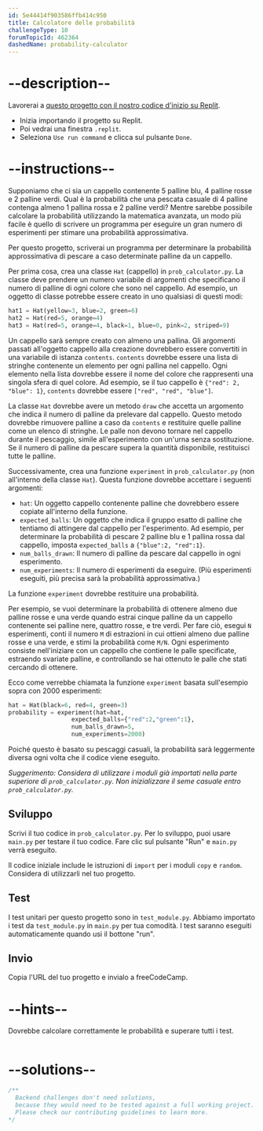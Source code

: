 ```yaml
---
id: 5e44414f903586ffb414c950
title: Calcolatore delle probabilità
challengeType: 10
forumTopicId: 462364
dashedName: probability-calculator
---
```


# --description--

Lavorerai a <a href="https://replit.com/github/topcoder-platform/boilerplate-probability-calculator" target="_blank" rel="noopener noreferrer nofollow">questo progetto con il nostro codice d'inizio su Replit</a>.

-   Inizia importando il progetto su Replit.
-   Poi vedrai una finestra `.replit`.
-   Seleziona `Use run command` e clicca sul pulsante `Done`.


# --instructions--

Supponiamo che ci sia un cappello contenente 5 palline blu, 4 palline rosse e 2 palline verdi. Qual è la probabilità che una pescata casuale di 4 palline contenga almeno 1 pallina rossa e 2 palline verdi? Mentre sarebbe possibile calcolare la probabilità utilizzando la matematica avanzata, un modo più facile è quello di scrivere un programma per eseguire un gran numero di esperimenti per stimare una probabilità approssimativa.

Per questo progetto, scriverai un programma per determinare la probabilità approssimativa di pescare a caso determinate palline da un cappello.

Per prima cosa, crea una classe `Hat` (cappello) in `prob_calculator.py`. La classe deve prendere un numero variabile di argomenti che specificano il numero di palline di ogni colore che sono nel cappello. Ad esempio, un oggetto di classe potrebbe essere creato in uno qualsiasi di questi modi:

```py
hat1 = Hat(yellow=3, blue=2, green=6)
hat2 = Hat(red=5, orange=4)
hat3 = Hat(red=5, orange=4, black=1, blue=0, pink=2, striped=9)
```

Un cappello sarà sempre creato con almeno una pallina. Gli argomenti passati all'oggetto cappello alla creazione dovrebbero essere convertiti in una variabile di istanza `contents`. `contents` dovrebbe essere una lista di stringhe contenente un elemento per ogni pallina nel cappello. Ogni elemento nella lista dovrebbe essere il nome del colore che rappresenti una singola sfera di quel colore. Ad esempio, se il tuo cappello è `{"red": 2, "blue": 1}`, `contents` dovrebbe essere `["red", "red", "blue"]`.

La classe `Hat` dovrebbe avere un metodo `draw` che accetta un argomento che indica il numero di palline da prelevare dal cappello. Questo metodo dovrebbe rimuovere palline a caso da `contents` e restituire quelle palline come un elenco di stringhe. Le palle non devono tornare nel cappello durante il pescaggio, simile all'esperimento con un'urna senza sostituzione. Se il numero di palline da pescare supera la quantità disponibile, restituisci tutte le palline.

Successivamente, crea una funzione `experiment` in `prob_calculator.py` (non all'interno della classe `Hat`). Questa funzione dovrebbe accettare i seguenti argomenti:

- `hat`: Un oggetto cappello contenente palline che dovrebbero essere copiate all'interno della funzione.
- `expected_balls`: Un oggetto che indica il gruppo esatto di palline che tentiamo di attingere dal cappello per l'esperimento. Ad esempio, per determinare la probabilità di pescare 2 palline blu e 1 pallina rossa dal cappello, imposta `expected_balls` a `{"blue":2, "red":1}`.
- `num_balls_drawn`: Il numero di palline da pescare dal cappello in ogni esperimento.
- `num_experiments`: Il numero di esperimenti da eseguire. (Più esperimenti eseguiti, più precisa sarà la probabilità approssimativa.)

La funzione `experiment` dovrebbe restituire una probabilità.

Per esempio, se vuoi determinare la probabilità di ottenere almeno due palline rosse e una verde quando estrai cinque palline da un cappello contenente sei palline nere, quattro rosse, e tre verdi. Per fare ciò, esegui `N` esperimenti, conti il numero `M` di estrazioni in cui ottieni almeno due palline rosse e una verde, e stimi la probabilità come `M/N`. Ogni esperimento consiste nell'iniziare con un cappello che contiene le palle specificate, estraendo svariate palline, e controllando se hai ottenuto le palle che stati cercando di ottenere.

Ecco come verrebbe chiamata la funzione `experiment` basata sull'esempio sopra con 2000 esperimenti:

```py
hat = Hat(black=6, red=4, green=3)
probability = experiment(hat=hat,
                  expected_balls={"red":2,"green":1},
                  num_balls_drawn=5,
                  num_experiments=2000)
```

Poiché questo è basato su pescaggi casuali, la probabilità sarà leggermente diversa ogni volta che il codice viene eseguito.

*Suggerimento: Considera di utilizzare i moduli già importati nella parte superiore di `prob_calculator.py`. Non inizializzare il seme casuale entro `prob_calculator.py`.*

## Sviluppo

Scrivi il tuo codice in `prob_calculator.py`. Per lo sviluppo, puoi usare `main.py` per testare il tuo codice. Fare clic sul pulsante "Run" e `main.py` verrà eseguito.

Il codice iniziale include le istruzioni di `import` per i moduli `copy` e `random`. Considera di utilizzarli nel tuo progetto.

## Test

I test unitari per questo progetto sono in `test_module.py`. Abbiamo importato i test da `test_module.py` in `main.py` per tua comodità. I test saranno eseguiti automaticamente quando usi il bottone "run".

## Invio

Copia l'URL del tuo progetto e invialo a freeCodeCamp.

# --hints--

Dovrebbe calcolare correttamente le probabilità e superare tutti i test.

```js

```

# --solutions--

```js
/**
  Backend challenges don't need solutions,
  because they would need to be tested against a full working project.
  Please check our contributing guidelines to learn more.
*/
```
